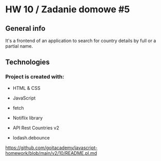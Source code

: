 # HW 10 / Zadanie domowe #5


## General info
It's a frontend of an application to search for country details by full or a partial name.

## Technologies

### Project is created with:

- HTML & CSS

- JavaScript

- fetch

- Notiflix library

- API Rest Countries v2

- lodash.debounce

https://github.com/goitacademy/javascript-homework/blob/main/v2/10/README.pl.md
